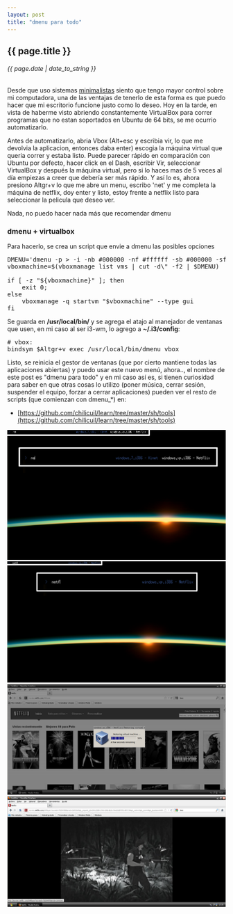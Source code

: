 ```yaml
---
layout: post
title: "dmenu para todo"
---
```


## {{ page.title }}
###### {{ page.date | date_to_string }}


Desde que uso sistemas [minimalistas](http://javier.io/blog/es/2010/06/16/i3-4.5.1.html) siento que tengo mayor control sobre mi computadora, una de las ventajas de tenerlo de esta forma es que puedo hacer que mi escritorio funcione justo como lo deseo. Hoy en la tarde, en vista de haberme visto abriendo constantemente VirtualBox para correr programas que no estan soportados en Ubuntu de 64 bits, se me ocurrio automatizarlo.

Antes de automatizarlo, abria Vbox (Alt+esc y escribia vir, lo que me devolvia la aplicacion, entonces daba enter) escogia la máquina virtual que queria correr y estaba listo. Puede parecer rápido en comparación con Ubuntu por defecto, hacer click en el Dash, escribir Vir, seleccionar VirtualBox y después la máquina virtual, pero si lo haces mas de 5 veces al día empiezas a creer que debería ser más rápido. Y así lo es, ahora presiono Altgr+v lo que me abre un menu, escribo 'net' y me completa la máquina de netflix, doy enter y listo, estoy frente a netflix listo para seleccionar la pelicula que deseo ver.

Nada, no puedo hacer nada más que recomendar dmenu

### dmenu + virtualbox

Para hacerlo, se crea un script que envie a dmenu las posibles opciones

<pre class="sh_sh">
DMENU='dmenu -p > -i -nb #000000 -nf #ffffff -sb #000000 -sf #3B5998'
vboxmachine=$(vboxmanage list vms | cut -d\" -f2 | $DMENU)

if [ -z "${vboxmachine}" ]; then
    exit 0;
else
    vboxmanage -q startvm "$vboxmachine" --type gui
fi
</pre>

Se guarda en **/usr/local/bin/** y se agrega el atajo al manejador de ventanas que usen, en mi caso al ser i3-wm, lo agrego a **~/.i3/config**:

<pre>
# vbox:
bindsym $Altgr+v exec /usr/local/bin/dmenu_vbox
</pre>

Listo, se reinicia el gestor de ventanas (que por cierto mantiene todas las aplicaciones abiertas) y puedo usar este nuevo menú, ahora.., el nombre de este post es "dmenu para todo" y en mi caso así es, si tienen curiosidad para saber en que otras cosas lo utilizo (poner música, cerrar sesión, suspender el equipo, forzar a cerrar aplicaciones) pueden ver el resto de scripts (que comienzan con dmenu_\*) en:

- [https://github.com/chilicuil/learn/tree/master/sh/tools](https://github.com/chilicuil/learn/tree/master/sh/tools)

**[![](/assets/img/61.png)](/assets/img/61.png)**
**[![](/assets/img/62.png)](/assets/img/62.png)**
**[![](/assets/img/63.png)](/assets/img/63.png)**
**[![](/assets/img/64.png)](/assets/img/64.png)**
